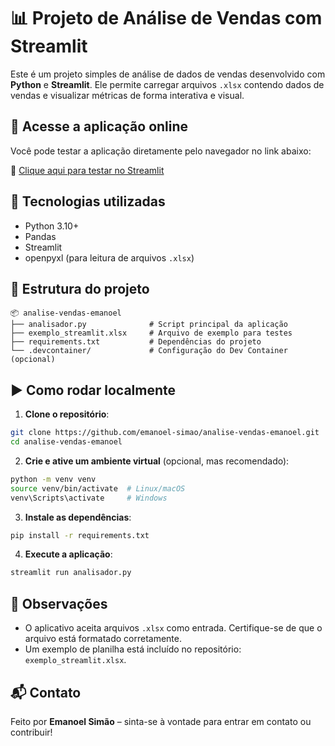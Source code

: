 # 📊 Projeto de Análise de Vendas com Streamlit

Este é um projeto simples de análise de dados de vendas desenvolvido com **Python** e **Streamlit**. Ele permite carregar arquivos `.xlsx` contendo dados de vendas e visualizar métricas de forma interativa e visual.

## 🚀 Acesse a aplicação online

Você pode testar a aplicação diretamente pelo navegador no link abaixo:

🔗 [Clique aqui para testar no Streamlit](https://mg2hirll5q9cgxadd3p8f2.streamlit.app/)

## 🧰 Tecnologias utilizadas

- Python 3.10+
- Pandas
- Streamlit
- openpyxl (para leitura de arquivos `.xlsx`)

## 📁 Estrutura do projeto

```
📦 analise-vendas-emanoel
├── analisador.py              # Script principal da aplicação
├── exemplo_streamlit.xlsx     # Arquivo de exemplo para testes
├── requirements.txt           # Dependências do projeto
└── .devcontainer/             # Configuração do Dev Container (opcional)
```

## ▶️ Como rodar localmente

1. **Clone o repositório**:
```bash
git clone https://github.com/emanoel-simao/analise-vendas-emanoel.git
cd analise-vendas-emanoel
```

2. **Crie e ative um ambiente virtual** (opcional, mas recomendado):
```bash
python -m venv venv
source venv/bin/activate  # Linux/macOS
venv\Scripts\activate     # Windows
```

3. **Instale as dependências**:
```bash
pip install -r requirements.txt
```

4. **Execute a aplicação**:
```bash
streamlit run analisador.py
```

## 📌 Observações

- O aplicativo aceita arquivos `.xlsx` como entrada. Certifique-se de que o arquivo está formatado corretamente.
- Um exemplo de planilha está incluído no repositório: `exemplo_streamlit.xlsx`.

## 📬 Contato

Feito por **Emanoel Simão** – sinta-se à vontade para entrar em contato ou contribuir!
